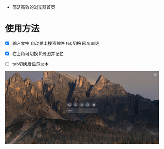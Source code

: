 - 简洁高效的浏览器首页

# 使用方法

- [x] 输入文字 自动弹出搜索控件 tab切换 回车直达
- [x] 右上角可切换背景图并记忆

- [ ] tab切换后显示文本

![示例图片](https://github.com/kyler719/FastGlow/blob/main/FastGlow%201.png)
